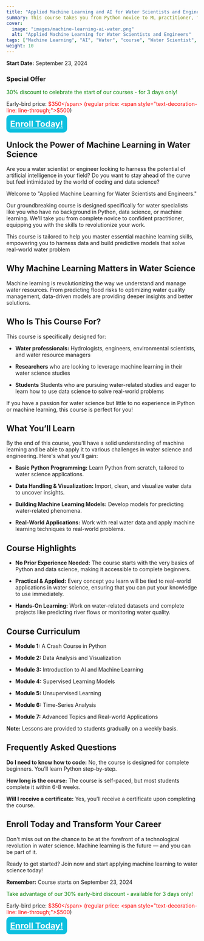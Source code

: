 ```yaml
---
title: "Applied Machine Learning and AI for Water Scientists and Engineers"
summary: This course takes you from Python novice to ML practitioner, focusing on real-world water challenges. Perfect for water professionals, researchers, and students with no prior coding experience.
cover:
  image: "images/machine-learning-ai-water.png"
  alt: "Applied Machine Learning for Water Scientists and Engineers"
tags: ["Machine Learning", "AI", "Water", "course", "Water Scientist", "Water Engineer", "Python", "Data Science"]
weight: 10
---
```

<html>
<p><b>Start Date:</b> September 23, 2024</p>

<p><h3>Special Offer</h3>
<span style="color:green">30% discount to celebrate the start of our courses - for 3 days only!</span>

Early-bird price: <span style="color:red">$350</span> (regular price: <span style="text-decoration-line: line-through;">$500</span>)</p>

<a  href="https://hydroinformatics.teachable.com/purchase?product_id=5802223" style="background-color:#0cc0df;color:#fff;margin-top:20px;padding:10px;border-radius:10px;font-size:22px; font-weight:bold">Enroll Today!</a>
</html>

## Unlock the Power of Machine Learning in Water Science
Are you a water scientist or engineer looking to harness the potential of artificial intelligence in your field? Do you want to stay ahead of the curve but feel intimidated by the world of coding and data science?

Welcome to "Applied Machine Learning for Water Scientists and Engineers."

Our groundbreaking course is designed specifically for water specialists like you who have no background in Python, data science, or machine learning. We'll take you from complete novice to confident practitioner, equipping you with the skills to revolutionize your work.

This course is tailored to help you master essential machine learning skills, empowering you to harness data and build predictive models that solve real-world water problem

## Why Machine Learning Matters in Water Science
Machine learning is revolutionizing the way we understand and manage water resources. From predicting flood risks to optimizing water quality management, data-driven models are providing deeper insights and better solutions.

## Who Is This Course For?
This course is specifically designed for:

- **Water professionals:** Hydrologists, engineers, environmental scientists, and water resource managers

- **Researchers** who are looking to leverage machine learning in their water science studies

- **Students** Students who are pursuing water-related studies and eager to learn how to use data science to solve real-world problems

If you have a passion for water science but little to no experience in Python or machine learning, this course is perfect for you!

## What You’ll Learn
By the end of this course, you'll have a solid understanding of machine learning and be able to apply it to various challenges in water science and engineering. Here's what you'll gain:

- **Basic Python Programming:** Learn Python from scratch, tailored to water science applications.

- **Data Handling & Visualization:** Import, clean, and visualize water data to uncover insights.

- **Building Machine Learning Models:** Develop models for predicting water-related phenomena.

- **Real-World Applications:** Work with real water data and apply machine learning techniques to real-world problems.

## Course Highlights
- **No Prior Experience Needed:** The course starts with the very basics of Python and data science, making it accessible to complete beginners.

- **Practical & Applied:** Every concept you learn will be tied to real-world applications in water science, ensuring that you can put your knowledge to use immediately.

- **Hands-On Learning:** Work on water-related datasets and complete projects like predicting river flows or monitoring water quality.

## Course Curriculum
- **Module 1:** A Crash Course in Python

- **Module 2:** Data Analysis and Visualization

- **Module 3:** Introduction to AI and Machine Learning

- **Module 4:** Supervised Learning Models

- **Module 5:** Unsupervised Learning

- **Module 6:** Time-Series Analysis

- **Module 7:** Advanced Topics and Real-world Applications

**Note:** Lessons are provided to students gradually on a weekly basis.

## Frequently Asked Questions
**Do I need to know how to code:**
No, the course is designed for complete beginners. You’ll learn Python step-by-step.

**How long is the course:**
The course is self-paced, but most students complete it within 6-8 weeks.

**Will I receive a certificate:**
Yes, you’ll receive a certificate upon completing the course.


## Enroll Today and Transform Your Career
Don't miss out on the chance to be at the forefront of a technological revolution in water science. Machine learning is the future — and you can be part of it.

Ready to get started? Join now and start applying machine learning to water science today!

<html>
<p><b>Remember:</b> Course starts on September 23, 2024</p>

<span style="color:green">Take advantage of our 30% early-bird discount - available for 3 days only!</span>

Early-bird price: <span style="color:red">$350</span> (regular price: <span style="text-decoration-line: line-through;">$500</span>)

<a  href="https://hydroinformatics.teachable.com/purchase?product_id=5802223" style="background-color:#0cc0df;color:#fff;margin-top:20px;padding:10px;border-radius:10px;font-size:22px; font-weight:bold">Enroll Today!</a>
</html>